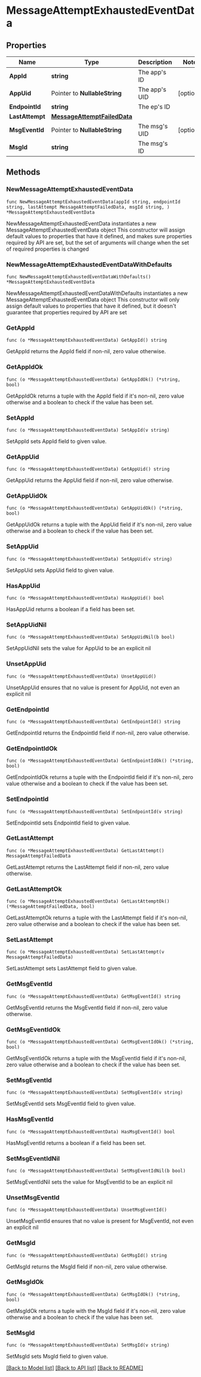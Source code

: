# MessageAttemptExhaustedEventData

## Properties

Name | Type | Description | Notes
------------ | ------------- | ------------- | -------------
**AppId** | **string** | The app&#39;s ID | 
**AppUid** | Pointer to **NullableString** | The app&#39;s UID | [optional] 
**EndpointId** | **string** | The ep&#39;s ID | 
**LastAttempt** | [**MessageAttemptFailedData**](MessageAttemptFailedData.md) |  | 
**MsgEventId** | Pointer to **NullableString** | The msg&#39;s UID | [optional] 
**MsgId** | **string** | The msg&#39;s ID | 

## Methods

### NewMessageAttemptExhaustedEventData

`func NewMessageAttemptExhaustedEventData(appId string, endpointId string, lastAttempt MessageAttemptFailedData, msgId string, ) *MessageAttemptExhaustedEventData`

NewMessageAttemptExhaustedEventData instantiates a new MessageAttemptExhaustedEventData object
This constructor will assign default values to properties that have it defined,
and makes sure properties required by API are set, but the set of arguments
will change when the set of required properties is changed

### NewMessageAttemptExhaustedEventDataWithDefaults

`func NewMessageAttemptExhaustedEventDataWithDefaults() *MessageAttemptExhaustedEventData`

NewMessageAttemptExhaustedEventDataWithDefaults instantiates a new MessageAttemptExhaustedEventData object
This constructor will only assign default values to properties that have it defined,
but it doesn't guarantee that properties required by API are set

### GetAppId

`func (o *MessageAttemptExhaustedEventData) GetAppId() string`

GetAppId returns the AppId field if non-nil, zero value otherwise.

### GetAppIdOk

`func (o *MessageAttemptExhaustedEventData) GetAppIdOk() (*string, bool)`

GetAppIdOk returns a tuple with the AppId field if it's non-nil, zero value otherwise
and a boolean to check if the value has been set.

### SetAppId

`func (o *MessageAttemptExhaustedEventData) SetAppId(v string)`

SetAppId sets AppId field to given value.


### GetAppUid

`func (o *MessageAttemptExhaustedEventData) GetAppUid() string`

GetAppUid returns the AppUid field if non-nil, zero value otherwise.

### GetAppUidOk

`func (o *MessageAttemptExhaustedEventData) GetAppUidOk() (*string, bool)`

GetAppUidOk returns a tuple with the AppUid field if it's non-nil, zero value otherwise
and a boolean to check if the value has been set.

### SetAppUid

`func (o *MessageAttemptExhaustedEventData) SetAppUid(v string)`

SetAppUid sets AppUid field to given value.

### HasAppUid

`func (o *MessageAttemptExhaustedEventData) HasAppUid() bool`

HasAppUid returns a boolean if a field has been set.

### SetAppUidNil

`func (o *MessageAttemptExhaustedEventData) SetAppUidNil(b bool)`

 SetAppUidNil sets the value for AppUid to be an explicit nil

### UnsetAppUid
`func (o *MessageAttemptExhaustedEventData) UnsetAppUid()`

UnsetAppUid ensures that no value is present for AppUid, not even an explicit nil
### GetEndpointId

`func (o *MessageAttemptExhaustedEventData) GetEndpointId() string`

GetEndpointId returns the EndpointId field if non-nil, zero value otherwise.

### GetEndpointIdOk

`func (o *MessageAttemptExhaustedEventData) GetEndpointIdOk() (*string, bool)`

GetEndpointIdOk returns a tuple with the EndpointId field if it's non-nil, zero value otherwise
and a boolean to check if the value has been set.

### SetEndpointId

`func (o *MessageAttemptExhaustedEventData) SetEndpointId(v string)`

SetEndpointId sets EndpointId field to given value.


### GetLastAttempt

`func (o *MessageAttemptExhaustedEventData) GetLastAttempt() MessageAttemptFailedData`

GetLastAttempt returns the LastAttempt field if non-nil, zero value otherwise.

### GetLastAttemptOk

`func (o *MessageAttemptExhaustedEventData) GetLastAttemptOk() (*MessageAttemptFailedData, bool)`

GetLastAttemptOk returns a tuple with the LastAttempt field if it's non-nil, zero value otherwise
and a boolean to check if the value has been set.

### SetLastAttempt

`func (o *MessageAttemptExhaustedEventData) SetLastAttempt(v MessageAttemptFailedData)`

SetLastAttempt sets LastAttempt field to given value.


### GetMsgEventId

`func (o *MessageAttemptExhaustedEventData) GetMsgEventId() string`

GetMsgEventId returns the MsgEventId field if non-nil, zero value otherwise.

### GetMsgEventIdOk

`func (o *MessageAttemptExhaustedEventData) GetMsgEventIdOk() (*string, bool)`

GetMsgEventIdOk returns a tuple with the MsgEventId field if it's non-nil, zero value otherwise
and a boolean to check if the value has been set.

### SetMsgEventId

`func (o *MessageAttemptExhaustedEventData) SetMsgEventId(v string)`

SetMsgEventId sets MsgEventId field to given value.

### HasMsgEventId

`func (o *MessageAttemptExhaustedEventData) HasMsgEventId() bool`

HasMsgEventId returns a boolean if a field has been set.

### SetMsgEventIdNil

`func (o *MessageAttemptExhaustedEventData) SetMsgEventIdNil(b bool)`

 SetMsgEventIdNil sets the value for MsgEventId to be an explicit nil

### UnsetMsgEventId
`func (o *MessageAttemptExhaustedEventData) UnsetMsgEventId()`

UnsetMsgEventId ensures that no value is present for MsgEventId, not even an explicit nil
### GetMsgId

`func (o *MessageAttemptExhaustedEventData) GetMsgId() string`

GetMsgId returns the MsgId field if non-nil, zero value otherwise.

### GetMsgIdOk

`func (o *MessageAttemptExhaustedEventData) GetMsgIdOk() (*string, bool)`

GetMsgIdOk returns a tuple with the MsgId field if it's non-nil, zero value otherwise
and a boolean to check if the value has been set.

### SetMsgId

`func (o *MessageAttemptExhaustedEventData) SetMsgId(v string)`

SetMsgId sets MsgId field to given value.



[[Back to Model list]](../README.md#documentation-for-models) [[Back to API list]](../README.md#documentation-for-api-endpoints) [[Back to README]](../README.md)


